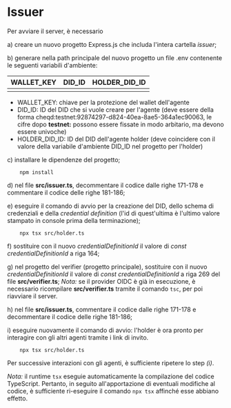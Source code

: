 # Issuer
Per avviare il server, è necessario

a) creare un nuovo progetto Express.js che includa l'intera cartella _issuer_;

b) generare nella path principale del nuovo progetto un file .env contenente le seguenti variabili d'ambiente:

| WALLET_KEY | DID_ID               | HOLDER_DID_ID        |
|------------|----------------------|----------------------|
| <your-key> | <your-issuer-did-id> | <your-holder-did-id> |

- WALLET_KEY: chiave per la protezione del wallet dell'agente
- DID_ID: ID del DID che si vuole creare per l'agente (deve essere della forma cheqd:testnet:92874297-d824-40ea-8ae5-364a1ec90063,
  le cifre dopo **testnet:** possono essere fissate in modo arbitario, ma devono essere univoche)
- HOLDER_DID_ID: ID del DID dell'agente holder (deve coincidere con il valore della variabile d'ambiente DID_ID nel progetto per l'holder)

c) installare le dipendenze del progetto;
```
    npm install
```

d) nel file **src/issuer.ts**, decommentare il codice dalle righe 171-178 e commentare il codice
delle righe 181-186;

e) eseguire il comando di avvio per la creazione del DID, dello schema di credenziali e della _credential definition_
(l'id di quest'ultima è l'ultimo valore stampato in console prima della terminazione);
```
    npx tsx src/holder.ts
```

f) sostituire con il nuovo _credentialDefinitionId_ il valore di _const credentialDefinitionId_ a riga 164;

g) nel progetto del verifier (progetto principale), sostituire con il nuovo _credentialDefinitionId_ il valore di _const credentialDefinitionId_ a riga 269
del file **src/verifier.ts**;
_Nota:_ se il provider OIDC è già in esecuzione, è necessario ricompilare **src/verifier.ts** tramite il comando `tsc`,
per poi riavviare il server.

h) nel file **src/issuer.ts**, commentare il codice dalle righe 171-178 e decommentare il codice
delle righe 181-186;

i) eseguire nuovamente il comando di avvio: l'holder è ora pronto per interagire con gli altri agenti tramite i link di
invito.
```
    npx tsx src/holder.ts
```

Per successive interazioni con gli agenti, è sufficiente ripetere lo step _(i)_.

_Nota:_ il runtime `tsx` eseguie automaticamente la compilazione del codice TypeScript. Pertanto, in seguito all'apportazione
di eventuali modifiche al codice, è sufficiente ri-eseguire il comando `npx tsx` affinché esse abbiano effetto.